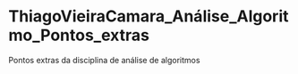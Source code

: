 # ThiagoVieiraCamara_Análise_Algoritmo_Pontos_extras
Pontos extras da disciplina de análise de algoritmos
